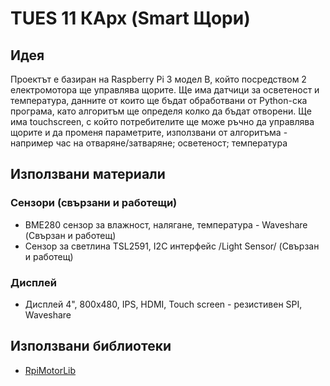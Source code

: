 # TUES 11 КАрх (Smart Щори)

## Идея

Проектът е базиран на Raspberry Pi 3 модел B, който посредством 2 електромотора ще управлява щорите. Ще има датчици за осветеност и температура, данните от които ще бъдат обработвани от Python-ска програма, като алгоритъм ще определя колко да бъдат отворени. Ще има touchscreen, с който потребителите ще може ръчно да управлява щорите и да променя параметрите, използвани от алгоритъма - например час на отваряне/затваряне; осветеност; температура

## Използвани материали

### Сензори (свързани и работещи)

* BME280 сензор за влажност, налягане, температура - Waveshare (Свързан и работещ)
* Сензор за светлина TSL2591, I2C интерфейс /Light Sensor/ (Свързан и работещ)

### Дисплей

* Дисплей 4", 800x480, IPS, HDMI, Touch screen - резистивен SPI, Waveshare

## Използвани библиотеки

* [RpiMotorLib](https://github.com/gavinlyonsrepo/RpiMotorLib/blob/master/Documentation/Nema11A4988.md)
